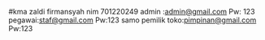 #kma zaldi firmansyah
nim 701220249
admin :admin@gmail.com
Pw: 123
pegawai:staf@gmail.com
Pw:123
samo pemilik toko:pimpinan@gmail.com
Pw:123
